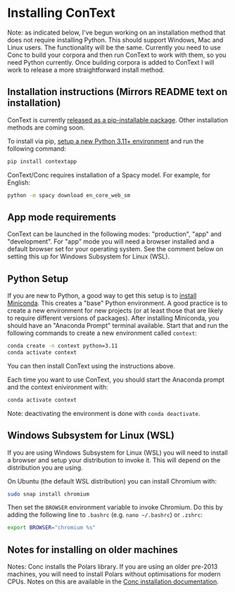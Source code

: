 # Installing ConText

Note: as indicated below, I've begun working on an installation method that does not require installing Python. This should support 
Windows, Mac and Linux users. The functionality will be the same. Currently you need to use Conc to build your corpora 
and then run ConText to work with them, so you need Python currently. Once building corpora is added to ConText I will 
work to release a more straightforward install method. 

## Installation instructions (Mirrors README text on installation)

ConText is currently [released as a pip-installable package](https://pypi.org/project/contextapp/). Other installation methods are coming soon.  

To install via pip, [setup a new Python 3.11+ environment](https://github.com/polsci/ConText/blob/main/installation.md#python-setup) and run the following command:  

```bash
pip install contextapp
```

ConText/Conc requires installation of a Spacy model. For example, for English:  

```bash
python -m spacy download en_core_web_sm
```

## App mode requirements

ConText can be launched in the following modes: "production", "app" and "development". For "app" mode you will need a browser installed and a default 
browser set for your operating system. See the comment below on setting this up for Windows Subsystem for Linux (WSL).

## Python Setup

If you are new to Python, a good way to get this setup is to [install Miniconda](https://www.anaconda.com/docs/getting-started/miniconda/install). 
This creates a "base" Python environment. A good practice is to create a new environment for new projects (or at least those that are likely to require different versions of packages).
After installing Miniconda, you should have an "Anaconda Prompt" terminal available. Start that and run the following commands to create a new environment called `context`:

```bash
conda create -n context python=3.11
conda activate context
```

You can then install ConText using the instructions above. 

Each time you want to use ConText, you should start the Anaconda prompt and the context enivironment with:

```bash
conda activate context
```

Note: deactivating the environment is done with `conda deactivate`.

## Windows Subsystem for Linux (WSL) 

If you are using Windows Subsystem for Linux (WSL) you will need to install a browser and setup your distribution to invoke it. This will depend on the distribution you are using. 

On Ubuntu (the default WSL distribution) you can install Chromium with:

```bash
sudo snap install chromium
```

Then set the `BROWSER` environment variable to invoke Chromium. 
Do this by adding the following line to `.bashrc` (e.g. `nano ~/.bashrc`) or `.zshrc`:
```bash
export BROWSER="chromium %s"
```

## Notes for installing on older machines

Notes: Conc installs the Polars library. If you are using an older pre-2013 machines, you will need to install Polars without optimisations for modern CPUs. Notes on this are available in the [Conc installation documentation](https://geoffford.nz/conc/tutorials/install.html#pre-2013-cpu-install-polars-with-support-for-older-machines).  